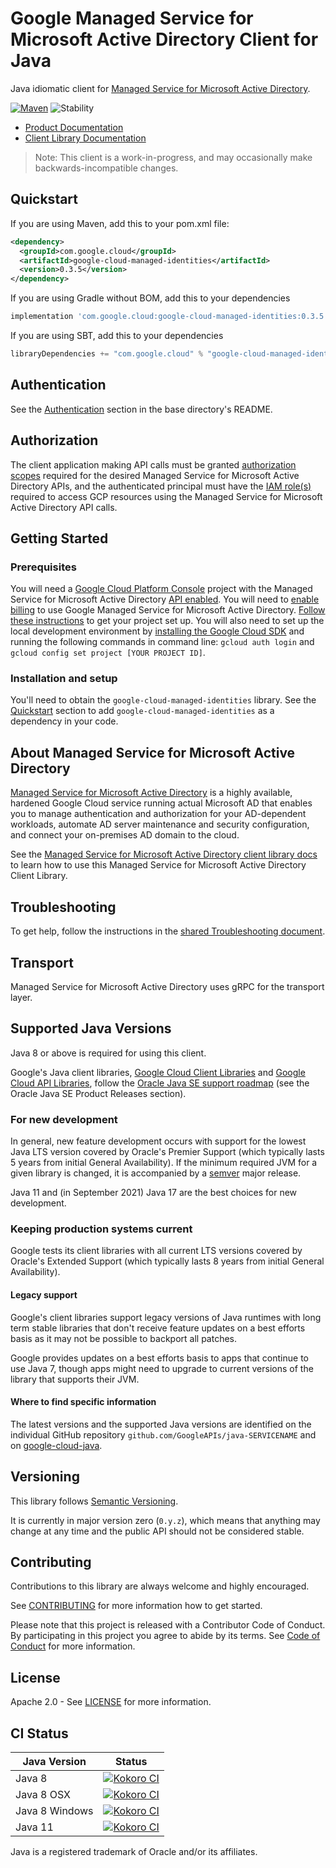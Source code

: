 # Google Managed Service for Microsoft Active Directory Client for Java

Java idiomatic client for [Managed Service for Microsoft Active Directory][product-docs].

[![Maven][maven-version-image]][maven-version-link]
![Stability][stability-image]

- [Product Documentation][product-docs]
- [Client Library Documentation][javadocs]

> Note: This client is a work-in-progress, and may occasionally
> make backwards-incompatible changes.


## Quickstart


If you are using Maven, add this to your pom.xml file:


```xml
<dependency>
  <groupId>com.google.cloud</groupId>
  <artifactId>google-cloud-managed-identities</artifactId>
  <version>0.3.5</version>
</dependency>
```

If you are using Gradle without BOM, add this to your dependencies

```Groovy
implementation 'com.google.cloud:google-cloud-managed-identities:0.3.5'
```

If you are using SBT, add this to your dependencies

```Scala
libraryDependencies += "com.google.cloud" % "google-cloud-managed-identities" % "0.3.5"
```

## Authentication

See the [Authentication][authentication] section in the base directory's README.

## Authorization

The client application making API calls must be granted [authorization scopes][auth-scopes] required for the desired Managed Service for Microsoft Active Directory APIs, and the authenticated principal must have the [IAM role(s)][predefined-iam-roles] required to access GCP resources using the Managed Service for Microsoft Active Directory API calls.

## Getting Started

### Prerequisites

You will need a [Google Cloud Platform Console][developer-console] project with the Managed Service for Microsoft Active Directory [API enabled][enable-api].
You will need to [enable billing][enable-billing] to use Google Managed Service for Microsoft Active Directory.
[Follow these instructions][create-project] to get your project set up. You will also need to set up the local development environment by
[installing the Google Cloud SDK][cloud-sdk] and running the following commands in command line:
`gcloud auth login` and `gcloud config set project [YOUR PROJECT ID]`.

### Installation and setup

You'll need to obtain the `google-cloud-managed-identities` library.  See the [Quickstart](#quickstart) section
to add `google-cloud-managed-identities` as a dependency in your code.

## About Managed Service for Microsoft Active Directory


[Managed Service for Microsoft Active Directory][product-docs] is a highly available, hardened Google Cloud service running actual Microsoft AD that enables you to manage authentication and authorization for your AD-dependent workloads, automate AD server maintenance and security configuration, and connect your on-premises AD domain to the cloud.

See the [Managed Service for Microsoft Active Directory client library docs][javadocs] to learn how to
use this Managed Service for Microsoft Active Directory Client Library.






## Troubleshooting

To get help, follow the instructions in the [shared Troubleshooting document][troubleshooting].

## Transport

Managed Service for Microsoft Active Directory uses gRPC for the transport layer.

## Supported Java Versions

Java 8 or above is required for using this client.

Google's Java client libraries,
[Google Cloud Client Libraries][cloudlibs]
and
[Google Cloud API Libraries][apilibs],
follow the
[Oracle Java SE support roadmap][oracle]
(see the Oracle Java SE Product Releases section).

### For new development

In general, new feature development occurs with support for the lowest Java
LTS version covered by  Oracle's Premier Support (which typically lasts 5 years
from initial General Availability). If the minimum required JVM for a given
library is changed, it is accompanied by a [semver][semver] major release.

Java 11 and (in September 2021) Java 17 are the best choices for new
development.

### Keeping production systems current

Google tests its client libraries with all current LTS versions covered by
Oracle's Extended Support (which typically lasts 8 years from initial
General Availability).

#### Legacy support

Google's client libraries support legacy versions of Java runtimes with long
term stable libraries that don't receive feature updates on a best efforts basis
as it may not be possible to backport all patches.

Google provides updates on a best efforts basis to apps that continue to use
Java 7, though apps might need to upgrade to current versions of the library
that supports their JVM.

#### Where to find specific information

The latest versions and the supported Java versions are identified on
the individual GitHub repository `github.com/GoogleAPIs/java-SERVICENAME`
and on [google-cloud-java][g-c-j].

## Versioning


This library follows [Semantic Versioning](http://semver.org/).


It is currently in major version zero (``0.y.z``), which means that anything may change at any time
and the public API should not be considered stable.


## Contributing


Contributions to this library are always welcome and highly encouraged.

See [CONTRIBUTING][contributing] for more information how to get started.

Please note that this project is released with a Contributor Code of Conduct. By participating in
this project you agree to abide by its terms. See [Code of Conduct][code-of-conduct] for more
information.


## License

Apache 2.0 - See [LICENSE][license] for more information.

## CI Status

Java Version | Status
------------ | ------
Java 8 | [![Kokoro CI][kokoro-badge-image-2]][kokoro-badge-link-2]
Java 8 OSX | [![Kokoro CI][kokoro-badge-image-3]][kokoro-badge-link-3]
Java 8 Windows | [![Kokoro CI][kokoro-badge-image-4]][kokoro-badge-link-4]
Java 11 | [![Kokoro CI][kokoro-badge-image-5]][kokoro-badge-link-5]

Java is a registered trademark of Oracle and/or its affiliates.

[product-docs]: https://cloud.google.com/managed-microsoft-ad/
[javadocs]: https://cloud.google.com/java/docs/reference/google-cloud-managed-identities/latest/history
[kokoro-badge-image-1]: http://storage.googleapis.com/cloud-devrel-public/java/badges/java-managed-identities/java7.svg
[kokoro-badge-link-1]: http://storage.googleapis.com/cloud-devrel-public/java/badges/java-managed-identities/java7.html
[kokoro-badge-image-2]: http://storage.googleapis.com/cloud-devrel-public/java/badges/java-managed-identities/java8.svg
[kokoro-badge-link-2]: http://storage.googleapis.com/cloud-devrel-public/java/badges/java-managed-identities/java8.html
[kokoro-badge-image-3]: http://storage.googleapis.com/cloud-devrel-public/java/badges/java-managed-identities/java8-osx.svg
[kokoro-badge-link-3]: http://storage.googleapis.com/cloud-devrel-public/java/badges/java-managed-identities/java8-osx.html
[kokoro-badge-image-4]: http://storage.googleapis.com/cloud-devrel-public/java/badges/java-managed-identities/java8-win.svg
[kokoro-badge-link-4]: http://storage.googleapis.com/cloud-devrel-public/java/badges/java-managed-identities/java8-win.html
[kokoro-badge-image-5]: http://storage.googleapis.com/cloud-devrel-public/java/badges/java-managed-identities/java11.svg
[kokoro-badge-link-5]: http://storage.googleapis.com/cloud-devrel-public/java/badges/java-managed-identities/java11.html
[stability-image]: https://img.shields.io/badge/stability-beta-yellow
[maven-version-image]: https://img.shields.io/maven-central/v/com.google.cloud/google-cloud-managed-identities.svg
[maven-version-link]: https://search.maven.org/search?q=g:com.google.cloud%20AND%20a:google-cloud-managed-identities&core=gav
[authentication]: https://github.com/googleapis/google-cloud-java#authentication
[auth-scopes]: https://developers.google.com/identity/protocols/oauth2/scopes
[predefined-iam-roles]: https://cloud.google.com/iam/docs/understanding-roles#predefined_roles
[iam-policy]: https://cloud.google.com/iam/docs/overview#cloud-iam-policy
[developer-console]: https://console.developers.google.com/
[create-project]: https://cloud.google.com/resource-manager/docs/creating-managing-projects
[cloud-sdk]: https://cloud.google.com/sdk/
[troubleshooting]: https://github.com/googleapis/google-cloud-common/blob/main/troubleshooting/readme.md#troubleshooting
[contributing]: https://github.com/googleapis/java-managed-identities/blob/main/CONTRIBUTING.md
[code-of-conduct]: https://github.com/googleapis/java-managed-identities/blob/main/CODE_OF_CONDUCT.md#contributor-code-of-conduct
[license]: https://github.com/googleapis/java-managed-identities/blob/main/LICENSE
[enable-billing]: https://cloud.google.com/apis/docs/getting-started#enabling_billing
[enable-api]: https://console.cloud.google.com/flows/enableapi?apiid=managed-identities.googleapis.com
[libraries-bom]: https://github.com/GoogleCloudPlatform/cloud-opensource-java/wiki/The-Google-Cloud-Platform-Libraries-BOM
[shell_img]: https://gstatic.com/cloudssh/images/open-btn.png

[semver]: https://semver.org/
[cloudlibs]: https://cloud.google.com/apis/docs/client-libraries-explained
[apilibs]: https://cloud.google.com/apis/docs/client-libraries-explained#google_api_client_libraries
[oracle]: https://www.oracle.com/java/technologies/java-se-support-roadmap.html
[g-c-j]: http://github.com/googleapis/google-cloud-java
